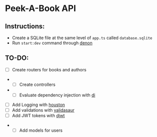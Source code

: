 # Peek-A-Book API

## Instructions:
- Create a SQLite file at the same level of `app.ts` called `database.sqlite`
- Run `start:dev` command through [denon](https://deno.land/x/denon "Deno Land")

## TO-DO:
- [ ] Create routers for books and authors 
- - [ ] Create controllers
- - [ ] Evaluate dependency injection with [di](https://deno.land/x/di)
- [ ] Add Logging with [houston](https://deno.land/x/houston)
- [ ] Add validations with [validasaur](https://deno.land/x/validasaur@v0.7.0)
- [ ] Add JWT tokens with [djwt](https://deno.land/x/djwt)
- - [ ] Add models for users
